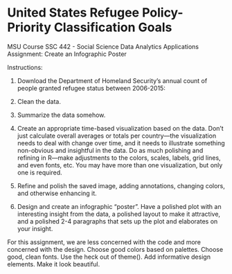 # United States Refugee Policy- Priority Classification Goals
MSU Course SSC 442 - Social Science Data Analytics Applications Assignment: Create an Infographic Poster

Instructions:
1. Download the Department of Homeland Security’s annual count of people granted refugee status between 2006-2015:
2. Clean the data.
3. Summarize the data somehow.
4. Create an appropriate time-based visualization based on the data.
Don’t just calculate overall averages or totals per country—the visualization needs to deal with change over time, and it needs to illustrate something non-obvious and insightful in the data. Do as much polishing and refining in R—make adjustments to the colors, scales, labels, grid lines, and even fonts, etc. You may have more than one visualization, but only one is required.

5. Refine and polish the saved image, adding annotations, changing colors, and otherwise enhancing it.
6. Design and create an infographic “poster”.
Have a polished plot with an interesting insight from the data, a polished layout to make it attractive, and a polished 2-4 paragraphs that sets up the plot and elaborates on your insight.

For this assignment, we are less concerned with the code and more concerned with the design. Choose good colors based on palettes. Choose good, clean fonts. Use the heck out of theme(). Add informative design elements. Make it look beautiful.

